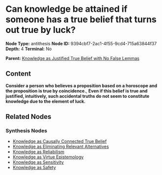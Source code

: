 # Can knowledge be attained if someone has a true belief that turns out true by luck?

**Node Type:** antithesis
**Node ID:** 9394cbf7-2ac1-4f55-9cd4-715a63844f37
**Depth:** 4
**Terminal:** No

**Parent:** [Knowledge as Justified True Belief with No False Lemmas](knowledge-as-justified-true-belief-with-no-false-lemmas-synthesis-c21c0b62-dd29-49bf-a010-c913e09d82e1.md)

## Content

**Consider a person who believes a proposition based on a horoscope and the proposition is true by coincidence.**, **Even if this belief is true and justified, intuitively, such accidental truths do not seem to constitute knowledge due to the element of luck.**

## Related Nodes

### Synthesis Nodes

- [Knowledge as Causally Connected True Belief](knowledge-as-causally-connected-true-belief-synthesis-8505b8d1-2c0d-4c50-88c7-ced902e9b987.md)
- [Knowledge as Eliminating Relevant Alternatives](knowledge-as-eliminating-relevant-alternatives-synthesis-fe307a4c-a545-420a-8190-0a02d333c57e.md)
- [Knowledge as Reliabilism](knowledge-as-reliabilism-synthesis-7c32f05a-e3f8-46b9-b1d2-c2d889c97ca2.md)
- [Knowledge as Virtue Epistemology](knowledge-as-virtue-epistemology-synthesis-6941158e-fad6-4ecd-b24b-49b917a0af84.md)
- [Knowledge as Sensitivity](knowledge-as-sensitivity-synthesis-10ebaf2d-5ccd-4c9e-8658-238499dd6586.md)
- [Knowledge as Safety](knowledge-as-safety-synthesis-9ca2a2a3-b450-40d1-b54a-7ad40a45ec11.md)
